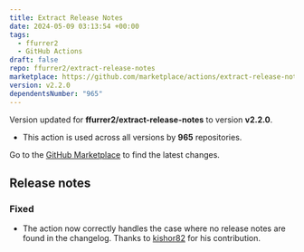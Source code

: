 ```yaml
---
title: Extract Release Notes
date: 2024-05-09 03:13:54 +00:00
tags:
  - ffurrer2
  - GitHub Actions
draft: false
repo: ffurrer2/extract-release-notes
marketplace: https://github.com/marketplace/actions/extract-release-notes
version: v2.2.0
dependentsNumber: "965"
---
```



Version updated for **ffurrer2/extract-release-notes** to version **v2.2.0**.
- This action is used across all versions by **965** repositories.

Go to the [GitHub Marketplace](https://github.com/marketplace/actions/extract-release-notes) to find the latest changes.

## Release notes

### Fixed

- The action now correctly handles the case where no release notes are found in the changelog. Thanks to [kishor82](https://github.com/kishor82) for his contribution.
